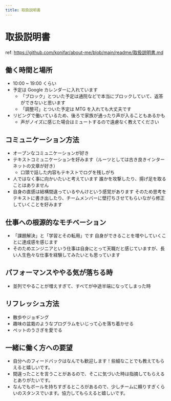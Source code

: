 ```yaml
---
title: 取扱説明書
---
```


# 取扱説明書

ref: https://github.com/konifar/about-me/blob/main/readme/取扱説明書.md

## 働く時間と場所

- 10:00 ~ 19:00 くらい
- 予定は Google カレンダーに入れています
  - 「ブロック」とついた予定は通院などで本当にブロックしていて、返答ができないと思います
  - 「調整可」とついた予定は MTG を入れても大丈夫です
- リビングで働いているため、後ろで家族が通ったり声が入ることもあるかも
  - 声がノイズに感じた場合はミュートするので遠慮なく教えてください

## コミュニケーション方法

- オープンなコミュニケーションが好き
- テキストコミュニケーションを好みます（ルーツとしては古き良きインターネットの文章が好き）
  - 口頭で話した内容もテキストでログを残しがち
- 人ではなく事に向かいたいと考えています 誰かを攻撃したり、揚げ足を取ることはありません
- 自身の直感は結構間違っているやんけという感覚があります そのため思考をテキストに書き出したり、チームメンバーに壁打ちさせてもらいながら修正していくことを好みます

## 仕事への根源的なモチベーション

- 「課題解決」と「学習とその転用」です 自身ができることを増やしていくことに達成感を感じます
- そのためエンジニアという仕事は自身にとって天職だと感じていますが、長い人生色々な仕事を経験してみたいとも思っています

## パフォーマンスややる気が落ちる時

- 並列でやることが増えすぎて、すべてが中途半端になってしまった時

## リフレッシュ方法

- 散歩やジョギング
- 趣味の盆栽のようなプログラムをいじって心を落ち着かせる
- ペットのうさぎを愛でる

## 一緒に働く方への要望

- 自分へのフィードバックはなんでも歓迎します！些細なことでも教えてもらえると嬉しいです。
- 間違ったことを言うことがあるので、そこに気づいた時は指摘してもらえるとありがたいです。
- なんでもボールを持ちすぎるところがあるので、少しチームに頼りすぎくらいのスタンスでいます。協力してもらえると嬉しいです。
